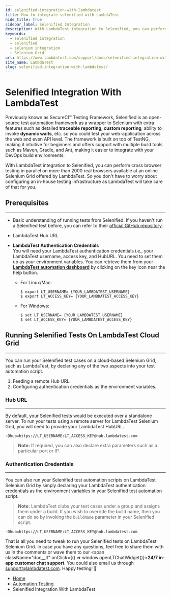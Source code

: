 ```yaml
---
id: selenified-integration-with-lambdatest
title: How to integrate selenified with LambdaTest
hide_title: true
sidebar_label: Selenified Integration
description: With LambdaTest integration to Selenified, you can perform cross browser testing in parallel on more than 2000 real browsers available at an online Selenium Grid offered by LambdaTest. So you don’t have to worry about configuring an in-house testing infrastructure as LambdaTest will take care of that for you.
keywords:
  - selenified integration
  - selenified
  - selenium integration
  - Selenium Grid
url: https://www.lambdatest.com/support/docs/selenified-integration-with-lambdatest/
site_name: LambdaTest
slug: selenified-integration-with-lambdatest/
--- 
```

# Selenified Integration With LambdaTest
Previously known as SecureCI™ Testing Framework, Selenified is an open-source test automation framework as a wrapper to Selenium with extra features such as detailed **traceable reporting**, **custom reporting**, ability to invoke **dynamic waits**, etc. so you could test your web-application across the web and even API level. The framework is built on top of TestNG, making it intuitive for beginners and offers support with multiple build tools such as Maven, Gradle, and Ant, making it easier to integrate with your DevOps build environments.

With LambdaTest integration to Selenified, you can perform cross browser testing in parallel on more than 2000 real browsers available at an online Selenium Grid offered by LambdaTest. So you don't have to worry about configuring an in-house testing infrastructure as LambdaTest will take care of that for you.

## Prerequisites
-----------------------------------------------------------------------------------------------------------------------------
* Basic understanding of running tests from Selenified. If you haven't run a Selenified test before, you can refer to their [official GitHub repository][1].
* LambdaTest Hub URL
* **LambdaTest Authentication Credentials**   
You will need your LambdaTest authentication credentials i.e., your LambdaTest username, access key, and HubURL. You need to set them up as your environment variables. You can retrieve them from your **[LambdaTest automation dashboard][2]** by clicking on the key icon near the help button.

   * For Linux/Mac:  

        ```
        $ export LT_USERNAME= {YOUR_LAMBDATEST_USERNAME}
        $ export LT_ACCESS_KEY= {YOUR_LAMBDATEST_ACCESS_KEY}
        ```

    * For Windows: 
        ```
        $ set LT_USERNAME= {YOUR_LAMBDATEST_USERNAME}
        $ set LT_ACCESS_KEY= {YOUR_LAMBDATEST_ACCESS_KEY}
        ```
## Running Selenified Tests On LambdaTest Cloud Grid
-----------------------------------------------------------------------------------------------------------------------------
You can run your Selenified test cases on a cloud-based Selenium Grid, such as LambdaTest, by declaring any of the two aspects into your test automation script.

1. Feeding a remote Hub URL.
2. Configuring authentication credentials as the environment variables.

### Hub URL
-----------------------------------------------------------------------------------------------------------------------------
By default, your Selenified tests would be executed over a standalone server. To run your tests using a remote server for LambdaTest Selenium Grid, you will need to provide your LambdaTest HubURL.

```
-Dhub=https://LT_USERNAME:LT_ACCESS_KEY@hub.lambdatest.com
```

>**Note:** If required, you can also declare extra parameters such as a particular port or IP.

### Authentication Credentials
***
You can also run your Selenified test automation scripts on LambdaTest Selenium Grid by simply declaring your LambdaTest authentication credentials as the environment variables in your Selenified test automation script.


>**Note:** LambdaTest clubs your test cases under a group and assigns them under a build. If you wish to override the build name, then you can do so by invoking the `buildName` parameter in your Selenified script.

```
-Dhub=https://LT_USERNAME:LT_ACCESS_KEY@hub.lambdatest.com
```

That is all you need to tweak to run your Selenified tests on LambdaTest Selenium Grid. In case you have any questions, feel free to share them with us in the comments or wave them to our <span className="doc__lt" onClick={() => window.openLTChatWidget()}>**24/7 in-app customer chat support**</span>. You could also email us through [support@lambdatest.com][3]. Happy testing! 🙂

[1]: https://github.com/Coveros/selenified
[2]: https://automation.lambdatest.com
[3]: mailto:support%40lambdatest.com

<nav aria-label="breadcrumbs">
  <ul className="breadcrumbs">
    <li className="breadcrumbs__item">
      <a className="breadcrumbs__link" href="https://www.lambdatest.com">Home</a>
    </li>
    <li className="breadcrumbs__item">
      <a className="breadcrumbs__link" href="/docs/getting-started-with-lambdatest-automation/">Automation Testing</a>
    </li>
    <li className="breadcrumbs__item breadcrumbs__item--active">
      <span className="breadcrumbs__link">Selenified Integration With LambdaTest</span>
    </li>
  </ul>
</nav>
  